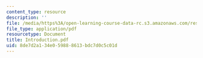 ```yaml
---
content_type: resource
description: ''
file: /media/https%3A/open-learning-course-data-rc.s3.amazonaws.com/res-12-000-evolution-of-physical-oceanography-spring-2007/8de7d2a134e059888613bdc7d0c5c01d_Introduction.pdf
file_type: application/pdf
resourcetype: Document
title: Introduction.pdf
uid: 8de7d2a1-34e0-5988-8613-bdc7d0c5c01d
---
```

